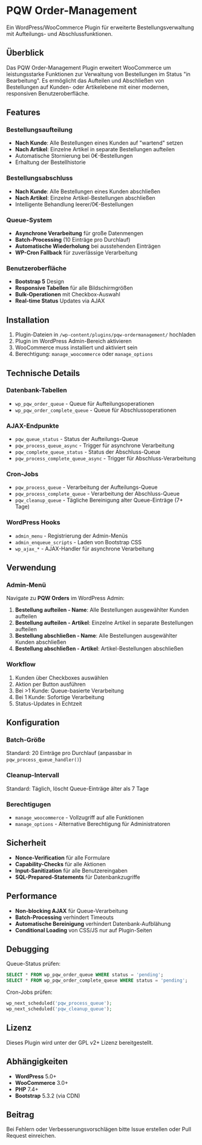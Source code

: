 # PQW Order-Management

Ein WordPress/WooCommerce Plugin für erweiterte Bestellungsverwaltung mit Aufteilungs- und Abschlussfunktionen.

## Überblick

Das PQW Order-Management Plugin erweitert WooCommerce um leistungsstarke Funktionen zur Verwaltung von Bestellungen im Status "in Bearbeitung". Es ermöglicht das Aufteilen und Abschließen von Bestellungen auf Kunden- oder Artikelebene mit einer modernen, responsiven Benutzeroberfläche.

## Features

### Bestellungsaufteilung
- **Nach Kunde**: Alle Bestellungen eines Kunden auf "wartend" setzen
- **Nach Artikel**: Einzelne Artikel in separate Bestellungen aufteilen
- Automatische Stornierung bei 0€-Bestellungen
- Erhaltung der Bestellhistorie

### Bestellungsabschluss  
- **Nach Kunde**: Alle Bestellungen eines Kunden abschließen
- **Nach Artikel**: Einzelne Artikel-Bestellungen abschließen
- Intelligente Behandlung leerer/0€-Bestellungen

### Queue-System
- **Asynchrone Verarbeitung** für große Datenmengen
- **Batch-Processing** (10 Einträge pro Durchlauf)
- **Automatische Wiederholung** bei ausstehenden Einträgen
- **WP-Cron Fallback** für zuverlässige Verarbeitung

### Benutzeroberfläche
- **Bootstrap 5** Design
- **Responsive Tabellen** für alle Bildschirmgrößen
- **Bulk-Operationen** mit Checkbox-Auswahl
- **Real-time Status** Updates via AJAX

## Installation

1. Plugin-Dateien in `/wp-content/plugins/pqw-ordermanagement/` hochladen
2. Plugin im WordPress Admin-Bereich aktivieren
3. WooCommerce muss installiert und aktiviert sein
4. Berechtigung: `manage_woocommerce` oder `manage_options`

## Technische Details

### Datenbank-Tabellen
- `wp_pqw_order_queue` - Queue für Aufteilungsoperationen
- `wp_pqw_order_complete_queue` - Queue für Abschlussoperationen

### AJAX-Endpunkte
- `pqw_queue_status` - Status der Aufteilungs-Queue
- `pqw_process_queue_async` - Trigger für asynchrone Verarbeitung
- `pqw_complete_queue_status` - Status der Abschluss-Queue  
- `pqw_process_complete_queue_async` - Trigger für Abschluss-Verarbeitung

### Cron-Jobs
- `pqw_process_queue` - Verarbeitung der Aufteilungs-Queue
- `pqw_process_complete_queue` - Verarbeitung der Abschluss-Queue
- `pqw_cleanup_queue` - Tägliche Bereinigung alter Queue-Einträge (7+ Tage)

### WordPress Hooks
- `admin_menu` - Registrierung der Admin-Menüs
- `admin_enqueue_scripts` - Laden von Bootstrap CSS
- `wp_ajax_*` - AJAX-Handler für asynchrone Verarbeitung

## Verwendung

### Admin-Menü
Navigate zu **PQW Orders** im WordPress Admin:

1. **Bestellung aufteilen - Name**: Alle Bestellungen ausgewählter Kunden aufteilen
2. **Bestellung aufteilen - Artikel**: Einzelne Artikel in separate Bestellungen aufteilen  
3. **Bestellung abschließen - Name**: Alle Bestellungen ausgewählter Kunden abschließen
4. **Bestellung abschließen - Artikel**: Artikel-Bestellungen abschließen

### Workflow
1. Kunden über Checkboxes auswählen
2. Aktion per Button ausführen
3. Bei >1 Kunde: Queue-basierte Verarbeitung
4. Bei 1 Kunde: Sofortige Verarbeitung
5. Status-Updates in Echtzeit

## Konfiguration

### Batch-Größe
Standard: 20 Einträge pro Durchlauf (anpassbar in `pqw_process_queue_handler()`)

### Cleanup-Intervall  
Standard: Täglich, löscht Queue-Einträge älter als 7 Tage

### Berechtigugen
- `manage_woocommerce` - Vollzugriff auf alle Funktionen
- `manage_options` - Alternative Berechtigung für Administratoren

## Sicherheit

- **Nonce-Verification** für alle Formulare
- **Capability-Checks** für alle Aktionen
- **Input-Sanitization** für alle Benutzereingaben
- **SQL-Prepared-Statements** für Datenbankzugriffe

## Performance

- **Non-blocking AJAX** für Queue-Verarbeitung
- **Batch-Processing** verhindert Timeouts
- **Automatische Bereinigung** verhindert Datenbank-Aufblähung
- **Conditional Loading** von CSS/JS nur auf Plugin-Seiten

## Debugging

Queue-Status prüfen:
```sql
SELECT * FROM wp_pqw_order_queue WHERE status = 'pending';
SELECT * FROM wp_pqw_order_complete_queue WHERE status = 'pending';
```

Cron-Jobs prüfen:
```php
wp_next_scheduled('pqw_process_queue');
wp_next_scheduled('pqw_cleanup_queue');
```

## Lizenz

Dieses Plugin wird unter der GPL v2+ Lizenz bereitgestellt.

## Abhängigkeiten

- **WordPress** 5.0+
- **WooCommerce** 3.0+
- **PHP** 7.4+
- **Bootstrap** 5.3.2 (via CDN)

## Beitrag

Bei Fehlern oder Verbesserungsvorschlägen bitte Issue erstellen oder Pull Request einreichen.
